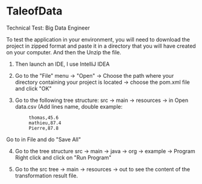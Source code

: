 # TaleofData
Technical Test: Big Data Engineer

To test the application in your environment, you will need to download the project in zipped format and paste it in a directory that you will have created on your computer.
And then the Unzip the file.
1. Then launch an IDE, I use IntelliJ IDEA
2. Go to the "File" menu -> "Open" -> Choose the path where your directory containing your project is located -> choose the pom.xml file and click "OK"
3. Go to the following tree structure: src -> main -> resources -> in  Open data.csv (Add lines name, double example: 

            thomas,45.6
            mathieu,87.4
            Pierre,87.8
            
Go to in File and do "Save All"

4. Go to the tree structure src -> main -> java -> org -> example -> Program
Right click and click on "Run Program"

5. Go to the src tree -> main -> resources -> out
to see the content of the transformation result file.
